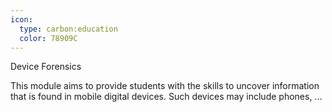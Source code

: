 ```yaml
---
icon:
  type: carbon:education
  color: 78909C
---
```

Device Forensics

This module aims to provide students with the skills to uncover information that is found in mobile digital devices. Such devices may include phones,  ... 
